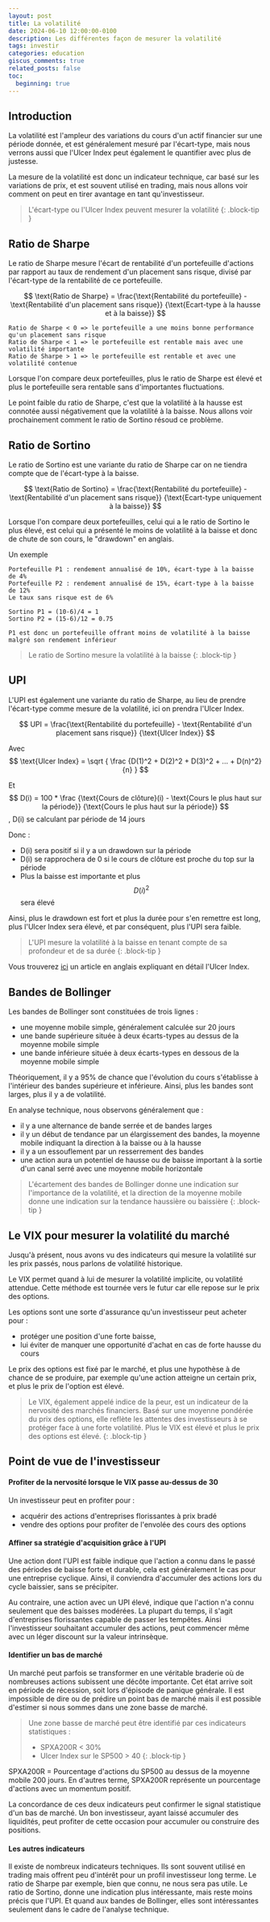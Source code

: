```yaml
---
layout: post
title: La volatilité
date: 2024-06-10 12:00:00-0100
description: Les différentes façon de mesurer la volatilité
tags: investir
categories: education
giscus_comments: true
related_posts: false
toc:
  beginning: true
---
```


## Introduction

La volatilité est l'ampleur des variations du cours d'un actif financier sur une période donnée, et est généralement mesuré par l'écart-type, mais nous verrons aussi que l'Ulcer Index peut également le quantifier avec plus de justesse.

La mesure de la volatilité est donc un indicateur technique, car basé sur les variations de prix, et est souvent utilisé en trading, mais nous allons voir comment on peut en tirer avantage en tant qu'investisseur.


> L'écart-type ou l'Ulcer Index peuvent mesurer la volatilité
{: .block-tip }

## Ratio de Sharpe

Le ratio de Sharpe mesure l'écart de rentabilité d'un portefeuille d'actions par rapport au taux de rendement d'un placement sans risque, divisé par l'écart-type de la rentabilité de ce portefeuille.

$$
\text{Ratio de Sharpe} = \frac{\text{Rentabilité du portefeuille} - \text{Rentabilité d'un placement sans risque}} {\text{Ecart-type à la hausse et à la baisse}}
$$

```
Ratio de Sharpe < 0 => le portefeuille a une moins bonne performance qu'un placement sans risque
Ratio de Sharpe < 1 => le portefeuille est rentable mais avec une volatilité importante
Ratio de Sharpe > 1 => le portefeuille est rentable et avec une volatilité contenue
```

Lorsque l'on compare deux portefeuilles, plus le ratio de Sharpe est élevé et plus le portefeuille sera rentable sans d'importantes fluctuations.

Le point faible du ratio de Sharpe, c'est que la volatilité à la hausse est connotée aussi négativement que la volatilité à la baisse. Nous allons voir prochainement comment le ratio de Sortino résoud ce problème.

## Ratio de Sortino

Le ratio de Sortino est une variante du ratio de Sharpe car on ne tiendra compte que de l'écart-type à la baisse. 

$$
\text{Ratio de Sortino} = \frac{\text{Rentabilité du portefeuille} - \text{Rentabilité d'un placement sans risque}} {\text{Ecart-type uniquement à la baisse}}
$$

Lorsque l'on compare deux portefeuilles, celui qui a le ratio de Sortino le plus élevé, est celui qui a présenté le moins de volatilité à la baisse et donc de chute de son cours, le "drawdown" en anglais.

Un exemple
```
Portefeuille P1 : rendement annualisé de 10%, écart-type à la baisse de 4%
Portefeuille P2 : rendement annualisé de 15%, écart-type à la baisse de 12%
Le taux sans risque est de 6%

Sortino P1 = (10-6)/4 = 1
Sortino P2 = (15-6)/12 = 0.75

P1 est donc un portefeuille offrant moins de volatilité à la baisse malgré son rendement inférieur
```

> Le ratio de Sortino mesure la volatilité à la baisse
{: .block-tip }

## UPI

L'UPI est également une variante du ratio de Sharpe, au lieu de prendre l'écart-type comme mesure de la volatilité, ici on prendra l'Ulcer Index.

$$
UPI = \frac{\text{Rentabilité du portefeuille} - \text{Rentabilité d'un placement sans risque}} {\text{Ulcer Index}}
$$

Avec $$ \text{Ulcer Index} = \sqrt { \frac {D(1)^2 + D(2)^2 + D(3)^2 + ... + D(n)^2}{n} } $$

Et $$ D(i) = 100 * \frac {\text{Cours de clôture}(i) - \text{Cours le plus haut sur la période}} {\text{Cours le plus haut sur la période}} $$, D(i) se calculant par période de 14 jours 

Donc :
- D(i) sera positif si il y a un drawdown sur la période
- D(i) se rapprochera de 0 si le cours de clôture est proche du top sur la période
- Plus la baisse est importante et plus $$ D(i)^2 $$ sera élevé

Ainsi, plus le drawdown est fort et plus la durée pour s'en remettre est long, plus l'Ulcer Index sera élevé, et par conséquent, plus l'UPI sera faible.

> L'UPI mesure la volatilité à la baisse en tenant compte de sa profondeur et de sa durée
{: .block-tip }

Vous trouverez [ici](/assets/pdf/ui.pdf) un article en anglais expliquant en détail l'Ulcer Index.

## Bandes de Bollinger

Les bandes de Bollinger sont constituées de trois lignes :
- une moyenne mobile simple, généralement calculée sur 20 jours
- une bande supérieure située à deux écarts-types au dessus de la moyenne mobile simple
- une bande inférieure située à deux écarts-types en dessous de la moyenne mobile simple

Théoriquement, il y a 95% de chance que l'évolution du cours s'établisse à l'intérieur des bandes supérieure et inférieure. Ainsi, plus les bandes sont larges, plus il y a de volatilité.

En analyse technique, nous observons généralement que :
- il y a une alternance de bande serrée et de bandes larges
- il y un début de tendance par un élargissement des bandes, la moyenne mobile indiquant la direction à la baisse ou à la hausse
- il y a un essouflement par un resserrement des bandes
- une action aura un potentiel de hausse ou de baisse important à la sortie d'un canal serré avec une moyenne mobile horizontale

> L'écartement des bandes de Bollinger donne une indication sur l'importance de la volatilité, et la direction de la moyenne mobile donne une indication sur la tendance haussière ou baissière
{: .block-tip }

## Le VIX pour mesurer la volatilité du marché

Jusqu'à présent, nous avons vu des indicateurs qui mesure la volatilité sur les prix passés, nous parlons de volatilité historique.

Le VIX permet quand à lui de mesurer la volatilité implicite, ou volatilité attendue. Cette méthode est tournée vers le futur car elle repose sur le prix des options.

Les options sont une sorte d'assurance qu'un investisseur peut acheter pour :
- protéger une position d'une forte baisse, 
- lui éviter de manquer une opportunité d'achat en cas de forte hausse du cours

Le prix des options est fixé par le marché, et plus une hypothèse à de chance de se produire, par exemple qu'une action atteigne un certain prix, et plus le prix de l'option est élevé.

> Le VIX, également appelé indice de la peur, est un indicateur de la nervosité des marchés financiers.
> Basé sur une moyenne pondérée du prix des options, elle reflète les attentes des investisseurs à se protéger face à une forte volatilité.
> Plus le VIX est élevé et plus le prix des options est élevé.
{: .block-tip }

## Point de vue de l'investisseur

#### Profiter de la nervosité lorsque le VIX passe au-dessus de 30
Un investisseur peut en profiter pour :
- acquérir des actions d'entreprises florissantes à prix bradé
- vendre des options pour profiter de l'envolée des cours des options

#### Affiner sa stratégie d'acquisition grâce à l'UPI
Une action dont l'UPI est faible indique que l'action a connu dans le passé des périodes de baisse forte et durable, cela est généralement le cas pour une entreprise cyclique. Ainsi, il conviendra d'accumuler des actions lors du cycle baissier, sans se précipiter.

Au contraire, une action avec un UPI élevé, indique que l'action n'a connu seulement que des baisses modérées. La plupart du temps, il s'agit d'entreprises florissantes capable de passer les tempêtes. Ainsi l'investisseur souhaitant accumuler des actions, peut commencer même avec un léger discount sur la valeur intrinsèque.

#### Identifier un bas de marché
Un marché peut parfois se transformer en une véritable braderie où de nombreuses actions subissent une décôte importante. Cet état arrive soit en période de récession, soit lors d'épisode de panique générale. Il est impossible de dire ou de prédire un point bas de marché mais il est possible d'estimer si nous sommes dans une zone basse de marché.

> Une zone basse de marché peut être identifié par ces indicateurs statistiques :
> - SPXA200R < 30%
> - Ulcer Index sur le SP500 > 40
{: .block-tip }

SPXA200R = Pourcentage d'actions du SP500 au dessus de la moyenne mobile 200 jours. En d'autres terme, SPXA200R représente un pourcentage d'actions avec un momentum positif.

La concordance de ces deux indicateurs peut confirmer le signal statistique d'un bas de marché. Un bon investisseur, ayant laissé accumuler des liquidités, peut profiter de cette occasion pour accumuler ou construire des positions.

#### Les autres indicateurs
Il existe de nombreux indicateurs techniques. Ils sont souvent utilisé en trading mais offrent peu d'intérêt pour un profil investisseur long terme.
Le ratio de Sharpe par exemple, bien que connu, ne nous sera pas utile. Le ratio de Sortino, donne une indication plus intéressante, mais reste moins précis que l'UPI. Et quand aux bandes de Bollinger, elles sont intéressantes seulement dans le cadre de l'analyse technique.